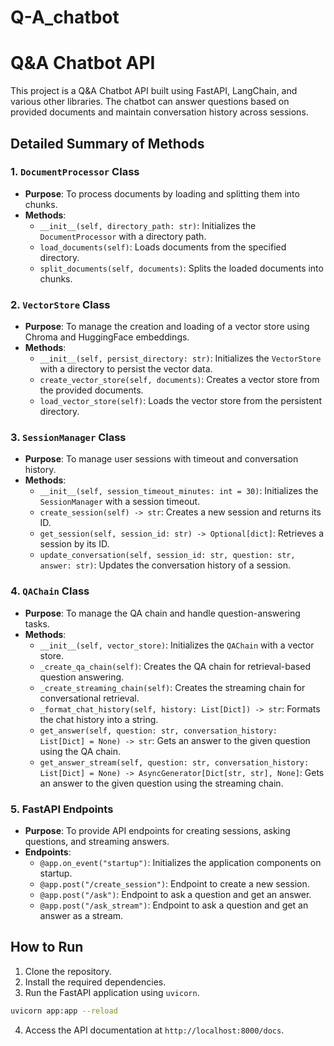 # Q-A_chatbot

# Q&A Chatbot API

This project is a Q&A Chatbot API built using FastAPI, LangChain, and various other libraries. The chatbot can answer questions based on provided documents and maintain conversation history across sessions.

## Detailed Summary of Methods

### 1. `DocumentProcessor` Class
- **Purpose**: To process documents by loading and splitting them into chunks.
- **Methods**:
  - `__init__(self, directory_path: str)`: Initializes the `DocumentProcessor` with a directory path.
  - `load_documents(self)`: Loads documents from the specified directory.
  - `split_documents(self, documents)`: Splits the loaded documents into chunks.

### 2. `VectorStore` Class
- **Purpose**: To manage the creation and loading of a vector store using Chroma and HuggingFace embeddings.
- **Methods**:
  - `__init__(self, persist_directory: str)`: Initializes the `VectorStore` with a directory to persist the vector data.
  - `create_vector_store(self, documents)`: Creates a vector store from the provided documents.
  - `load_vector_store(self)`: Loads the vector store from the persistent directory.

### 3. `SessionManager` Class
- **Purpose**: To manage user sessions with timeout and conversation history.
- **Methods**:
  - `__init__(self, session_timeout_minutes: int = 30)`: Initializes the `SessionManager` with a session timeout.
  - `create_session(self) -> str`: Creates a new session and returns its ID.
  - `get_session(self, session_id: str) -> Optional[dict]`: Retrieves a session by its ID.
  - `update_conversation(self, session_id: str, question: str, answer: str)`: Updates the conversation history of a session.

### 4. `QAChain` Class
- **Purpose**: To manage the QA chain and handle question-answering tasks.
- **Methods**:
  - `__init__(self, vector_store)`: Initializes the `QAChain` with a vector store.
  - `_create_qa_chain(self)`: Creates the QA chain for retrieval-based question answering.
  - `_create_streaming_chain(self)`: Creates the streaming chain for conversational retrieval.
  - `_format_chat_history(self, history: List[Dict]) -> str`: Formats the chat history into a string.
  - `get_answer(self, question: str, conversation_history: List[Dict] = None) -> str`: Gets an answer to the given question using the QA chain.
  - `get_answer_stream(self, question: str, conversation_history: List[Dict] = None) -> AsyncGenerator[Dict[str, str], None]`: Gets an answer to the given question using the streaming chain.

### 5. FastAPI Endpoints
- **Purpose**: To provide API endpoints for creating sessions, asking questions, and streaming answers.
- **Endpoints**:
  - `@app.on_event("startup")`: Initializes the application components on startup.
  - `@app.post("/create_session")`: Endpoint to create a new session.
  - `@app.post("/ask")`: Endpoint to ask a question and get an answer.
  - `@app.post("/ask_stream")`: Endpoint to ask a question and get an answer as a stream.

## How to Run

1. Clone the repository.
2. Install the required dependencies.
3. Run the FastAPI application using `uvicorn`.

```bash
uvicorn app:app --reload
```

4. Access the API documentation at `http://localhost:8000/docs`.
